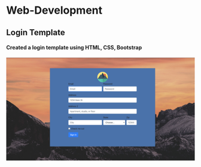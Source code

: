 # Web-Development
## Login Template
#### Created a login template using HTML, CSS, Bootstrap

![Screenshot](ss.png)


